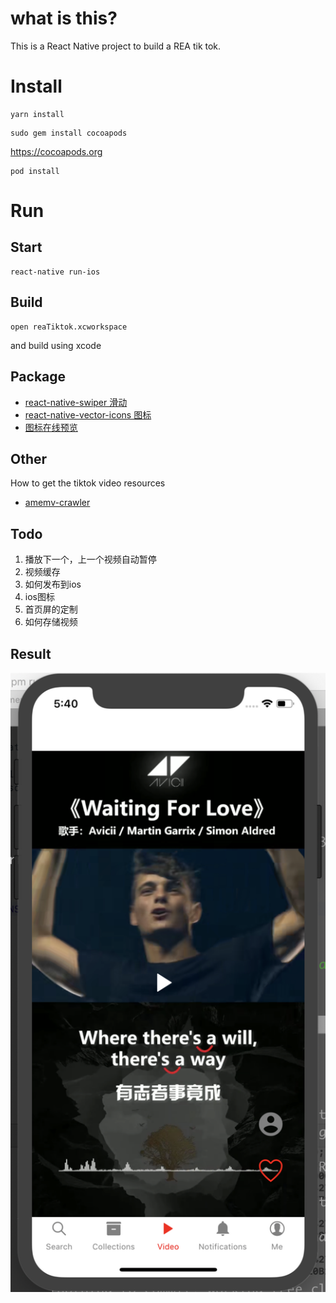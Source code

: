 # what is this?
This is a React Native project to build a REA tik tok.

# Install
```
yarn install
```

```
sudo gem install cocoapods
```
https://cocoapods.org

```
pod install
```

# Run

## Start
```
react-native run-ios
```

## Build
```
open reaTiktok.xcworkspace
```

and build using xcode

## Package

- [react-native-swiper 滑动](https://github.com/leecade/react-native-swiper)
- [react-native-vector-icons 图标](https://github.com/oblador/react-native-vector-icons#iconbutton-component)
- [图标在线预览](https://oblador.github.io/react-native-vector-icons/)

## Other
How to get the tiktok video resources

- [amemv-crawler](https://github.com/loadchange/amemv-crawler)

## Todo
1. 播放下一个，上一个视频自动暂停
2. 视频缓存
3. 如何发布到ios
4. ios图标
5. 首页屏的定制
6. 如何存储视频

## Result

![video](./showcase/Snipaste_2019-08-23_17-40-04.png)
